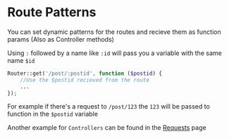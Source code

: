 # Route Patterns

You can set dynamic patterns for the routes and recieve them as function params (Also as Controller methods)

Using `:` followed by a name like `:id` will pass you a variable with the same name `$id`

```php
Router::get('/post/:postid', function ($postid) {
    //Use the $postid recieved from the route
    ...
});
```

For example if there's a request to `/post/123` the `123` will be passed to function in the `$postid` variable

Another example for `Controllers` can be found in the [Requests](Controllers/Requests.md) page
